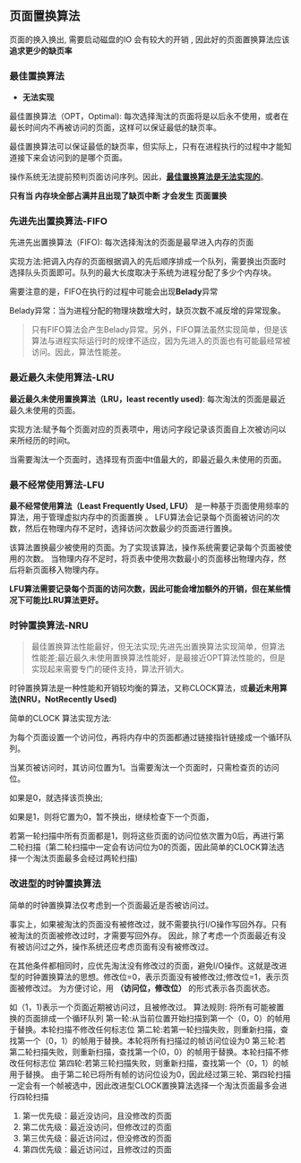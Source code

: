 ## 页面置换算法
页面的换入换出, 需要启动磁盘的IO 会有较大的开销 , 因此好的页面置换算法应该**追求更少的缺页率**


### 最佳置换算法
- **无法实现**

最佳置换算法（OPT，Optimal): 每次选择淘汰的页面将是以后永不使用，或者在最长时间内不再被访问的页面，这样可以保证最低的缺页率。

最佳置换算法可以保证最低的缺页率，但实际上，只有在进程执行的过程中才能知道接下来会访问到的是哪个页面。

操作系统无法提前预判页面访问序列。因此，<u>**最佳置换算法是无法实现的**</u>。

**只有当 内存块全部占满并且出现了缺页中断 才会发生 页面置换**


### 先进先出置换算法-FIFO
先进先出置换算法（FIFO): 每次选择淘汰的页面是最早进入内存的页面

实现方法:把调入内存的页面根据调入的先后顺序排成一个队列，需要换出页面时选择队头页面即可。队列的最大长度取决于系统为进程分配了多少个内存块。

需要注意的是，FIFO在执行的过程中可能会出现**Belady**异常

Belady异常：当为进程分配的物理块数增大时，缺页次数不减反增的异常现象。

> 只有FIFO算法会产生Belady异常。另外，FIFO算法虽然实现简单，但是该算法与进程实际运行时的规律不适应，因为先进入的页面也有可能最经常被访问。因此，算法性能差。

### 最近最久未使用算法-LRU
**最近最久未使用置换算法（LRU，least recently used)**: 每次淘汰的页面是最近最久未使用的页面。

实现方法:赋予每个页面对应的页表项中，用访问字段记录该页面自上次被访问以来所经历的时间t。

当需要淘汰一个页面时，选择现有页面中t值最大的，即最近最久未使用的页面。


### 最不经常使用算法-LFU


**最不经常使用算法（Least Frequently Used, LFU）** 是一种基于页面使用频率的算法，用于管理虚拟内存中的页面置换 。
LFU算法会记录每个页面被访问的次数，然后在物理内存不足时，选择访问次数最少的页面进行置换。

该算法置换最少被使用的页面。为了实现该算法，操作系统需要记录每个页面被使用的次数。
当物理内存不足时，将页表中使用次数最小的页面移出物理内存，然后将新页面移入物理内存。

**LFU算法需要记录每个页面的访问次数，因此可能会增加额外的开销，但在某些情况下可能比LRU算法更好。**

### 时钟置换算法-NRU
> 最佳置换算法性能最好，但无法实现;先进先出置换算法实现简单，但算法性能差;最近最久未使用置换算法性能好，是最接近OPT算法性能的，但是实现起来需要专门的硬件支持，算法开销大。

时钟置换算法是一种性能和开销较均衡的算法，又称CLOCK算法，或**最近未用算法(NRU，NotRecently Used)**

简单的CLOCK 算法实现方法:

为每个页面设置一个访问位，再将内存中的页面都通过链接指针链接成一个循环队列。

当某页被访问时，其访问位置为1。当需要淘汰一个页面时，只需检查页的访问位。

如果是0，就选择该页换出;

如果是1，则将它置为0，暂不换出，继续检查下一个页面，

若第一轮扫描中所有页面都是1，则将这些页面的访问位依次置为0后，再进行第二轮扫描（第二轮扫描中一定会有访问位为0的页面，因此简单的CLOCK算法选择一个淘汰页面最多会经过两轮扫描)


### 改进型的时钟置换算法
简单的时钟置换算法仅考虑到一个页面最近是否被访问过。

事实上，如果被淘汰的页面没有被修改过，就不需要执行I/O操作写回外存。只有被淘汰的页面被修改过时，才需要写回外存。
因此，除了考虑一个页面最近有没有被访问过之外，操作系统还应考虑页面有没有被修改过。

在其他条件都相同时，应优先淘汰没有修改过的页面，避免I/O操作。这就是改进型的时钟置换算法的思想。修改位=0，表示页面没有被修改过;修改位=1，表示页面被修改过。 为方便讨论，用 **（访问位，修改位）** 的形式表示各页面状态。

如（1，1)表示一个页面近期被访问过，且被修改过。
算法规则: 将所有可能被置换的页面排成一个循环队列 第一轮:从当前位置开始扫描到第一个（0，0）的帧用于替换。本轮扫描不修改任何标志位 第二轮:若第一轮扫描失败，则重新扫描，查找第一个（0，1）的帧用于替换。本轮将所有扫描过的帧访问位设为0 第三轮:若第二轮扫描失败，则重新扫描，查找第一个(0，0）的帧用于替换。本轮扫描不修改任何标志位 第四轮:若第三轮扫描失败，则重新扫描，查找第一个（0，1）的帧用于替换。 由于第二轮已将所有帧的访问位设为0，因此经过第三轮、第四轮扫描一定会有一个帧被选中，因此改进型CLOCK置换算法选择一个淘汰页面最多会进行四轮扫描

1. 第一优先级：最近没访问，且没修改的页面 
2. 第二优先级：最近没访问，但修改过的页面 
3. 第三优先级：最近访问过，但没修改的页面 
4. 第四优先级：最近访问过，且修改过的页面